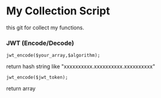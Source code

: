 # My Collection Script
this git for collect my functions.

### JWT (Encode/Decode)
```
jwt_encode($your_array,$algorithm);
```
return hash string like "xxxxxxxxxx.xxxxxxxxxx.xxxxxxxxxx"
```
jwt_encode($jwt_token);
```
return array
